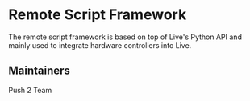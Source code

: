 # Remote Script Framework
The remote script framework is based on top of Live's Python API and mainly used to integrate hardware controllers into Live.

## Maintainers
Push 2 Team
